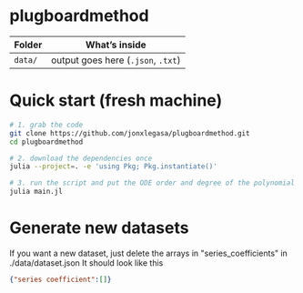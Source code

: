 # plugboardmethod


| Folder | What’s inside |
|--------|---------------|
| `data/` | output goes here (`.json`, `.txt`) |

# Quick start (fresh machine)
```bash
# 1. grab the code
git clone https://github.com/jonxlegasa/plugboardmethod.git
cd plugboardmethod

# 2. download the dependencies once
julia --project=. -e 'using Pkg; Pkg.instantiate()'

# 3. run the script and put the ODE order and degree of the polynomial
julia main.jl
```

# Generate new datasets
If you want a new dataset, just delete the arrays in "series_coefficients" in ./data/dataset.json
It should look like this

```json
{"series coefficient":[]}
```
